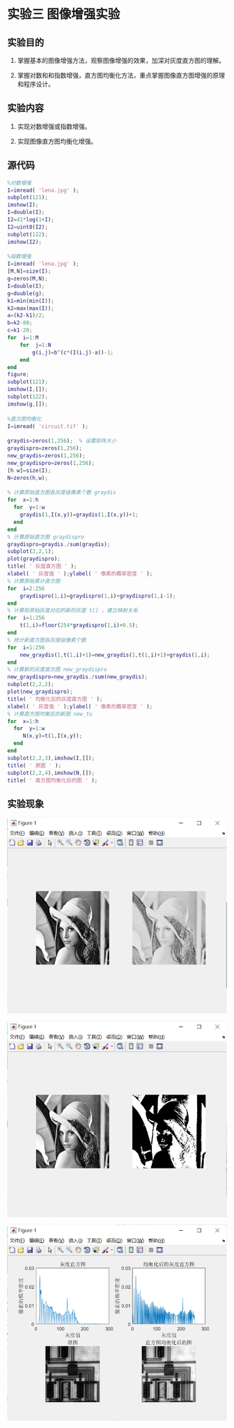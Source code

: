 # 实验三	图像增强实验

## 实验目的

1. 掌握基本的图像增强方法，观察图像增强的效果，加深对灰度直方图的理解。

2. 掌握对数和和指数增强，直方图均衡化方法，重点掌握图像直方图增强的原理和程序设计。

## 实验内容

1. 实现对数增强或指数增强。

2. 实现图像直方图均衡化增强。

## 源代码

```matlab
%对数增强
I=imread( 'lena.jpg' );
subplot(121);
imshow(I);
I=double(I);
I2=41*log(1+I);
I2=uint8(I2);
subplot(122);
imshow(I2);

%指数增强
I=imread( 'lena.jpg' );
[M,N]=size(I);
g=zeros(M,N);
I=double(I);
g=double(g);
k1=min(min(I));
k2=max(max(I));
a=(k2-k1)/2;
b=k2-80;
c=k1-20;
for  i=1:M
    for  j=1:N
        g(i,j)=b^(c*(I(i,j)-a))-1;
    end
end
figure;
subplot(121);
imshow(I,[]);
subplot(122);
imshow(g,[]);

%直方图均衡化
I=imread( 'circuit.tif' ); 

graydis=zeros(1,256);  % 设置矩阵大小
graydispro=zeros(1,256);
new_graydis=zeros(1,256);
new_graydispro=zeros(1,256);
[h w]=size(I);
N=zeros(h,w);

% 计算原始直方图各灰度级像素个数 graydis
for  x=1:h
  for  y=1:w
    graydis(1,I(x,y))=graydis(1,I(x,y))+1;
  end
end
% 计算原始直方图 graydispro
graydispro=graydis./sum(graydis);
subplot(2,2,1);
plot(graydispro);
title( ' 灰度直方图 ' );
xlabel( ' 灰度值 ' );ylabel( ' 像素的概率密度 ' );
% 计算原始累计直方图
for  i=2:256
 	graydispro(1,i)=graydispro(1,i)+graydispro(1,i-1);
end
% 计算和原始灰度对应的新的灰度 t[] ，建立映射关系
for  i=1:256
	t(1,i)=floor(254*graydispro(1,i)+0.5);
end
% 统计新直方图各灰度级像素个数
for  i=1:256
	new_graydis(1,t(1,i)+1)=new_graydis(1,t(1,i)+1)+graydis(1,i);
end
% 计算新的灰度直方图 new_graydispro
new_graydispro=new_graydis./sum(new_graydis);
subplot(2,2,2);
plot(new_graydispro);
title( ' 均衡化后的灰度直方图 ' );
xlabel( ' 灰度值 ' );ylabel( ' 像素的概率密度 ' );
% 计算直方图均衡后的新图 new_tu
for  x=1:h
  for  y=1:w
	 N(x,y)=t(1,I(x,y));
  end
end
subplot(2,2,3),imshow(I,[]);
title( ' 原图 ' );
subplot(2,2,4),imshow(N,[]);
title( ' 直方图均衡化后的图 ' );

```



## 实验现象

![1572750865522](%E5%AE%9E%E9%AA%8C%E4%B8%89.assets/1572750865522.png)

![1572750979197](%E5%AE%9E%E9%AA%8C%E4%B8%89.assets/1572750979197.png)

![1572752118036](%E5%AE%9E%E9%AA%8C%E4%B8%89.assets/1572752118036.png)